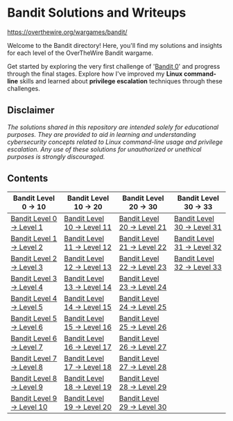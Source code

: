 # Bandit Solutions and Writeups

https://overthewire.org/wargames/bandit/

Welcome to the Bandit directory! Here, you'll find my solutions and insights for each level of the OverTheWire Bandit wargame.

Get started by exploring the very first challenge of '[Bandit 0](#bandit-0)' and progress through the final stages. Explore how I've improved my **Linux command-line** skills and learned about **privilege escalation** techniques through these challenges.

## Disclaimer
_The solutions shared in this repository are intended solely for educational purposes. They are provided to aid in learning and understanding cybersecurity concepts related to Linux command-line usage and privilege escalation. Any use of these solutions for unauthorized or unethical purposes is strongly discouraged._
## Contents

| Bandit Level 0 → 10       | Bandit Level 10 → 20       | Bandit Level 20 → 30       | Bandit Level 30 → 33       |
|---------------------------|----------------------------|----------------------------|----------------------------|
| [Bandit Level 0 → Level 1](#bandit-level-0--level-1)     | [Bandit Level 10 → Level 11](#bandit-level-10--level-11) | [Bandit Level 20 → Level 21](#bandit-level-20--level-21) | [Bandit Level 30 → Level 31](#bandit-level-30--level-31) |
| [Bandit Level 1 → Level 2](#bandit-level-1--level-2)  | [Bandit Level 11 → Level 12](#bandit-level-11--level-12) | [Bandit Level 21 → Level 22](#bandit-level-21--level-22) | [Bandit Level 31 → Level 32](#bandit-level-31--level-32) |
| [Bandit Level 2 → Level 3](#bandit-level-2--level-3)  | [Bandit Level 12 → Level 13](#bandit-level-12--level-13) | [Bandit Level 22 → Level 23](#bandit-level-22--level-23) | [Bandit Level 32 → Level 33](#bandit-level-32--level-33) |
| [Bandit Level 3 → Level 4](#bandit-level-3--level-4)  | [Bandit Level 13 → Level 14](#bandit-level-13--level-14) | [Bandit Level 23 → Level 24](#bandit-level-23--level-24) |                            |
| [Bandit Level 4 → Level 5](#bandit-level-4--level-5)  | [Bandit Level 14 → Level 15](#bandit-level-14--level-15) | [Bandit Level 24 → Level 25](#bandit-level-24--level-25) |                            |
| [Bandit Level 5 → Level 6](#bandit-level-5--level-6)  | [Bandit Level 15 → Level 16](#bandit-level-15--level-16) | [Bandit Level 25 → Level 26](#bandit-level-25--level-26) |                            |
| [Bandit Level 6 → Level 7](#bandit-level-6--level-7)  | [Bandit Level 16 → Level 17](#bandit-level-16--level-17) | [Bandit Level 26 → Level 27](#bandit-level-26--level-27) |                            |
| [Bandit Level 7 → Level 8](#bandit-level-7--level-8)  | [Bandit Level 17 → Level 18](#bandit-level-17--level-18) | [Bandit Level 27 → Level 28](#bandit-level-27--level-28) |                            |
| [Bandit Level 8 → Level 9](#bandit-level-8--level-9)  | [Bandit Level 18 → Level 19](#bandit-level-18--level-19) | [Bandit Level 28 → Level 29](#bandit-level-28--level-29) |                            |
| [Bandit Level 9 → Level 10](#bandit-level-9--level-10) | [Bandit Level 19 → Level 20](#bandit-level-19--level-20) | [Bandit Level 29 → Level 30](#bandit-level-29--level-30) |                            |
